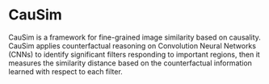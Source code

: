 # CauSim
 CauSim is a framework for fine-grained image similarity based on causality. CauSim applies counterfactual reasoning on Convolution Neural Networks (CNNs) to identify significant filters responding to important regions, then it measures the similarity distance based on the counterfactual information learned with respect to each filter.
